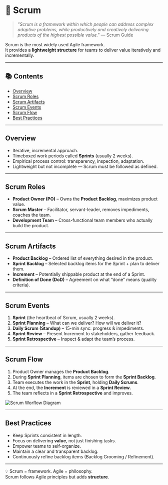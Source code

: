 # 🏉 Scrum

> _"Scrum is a framework within which people can address complex adaptive problems, while productively and creatively delivering products of the highest possible value."_ — Scrum Guide

Scrum is the most widely used Agile framework.  
It provides a **lightweight structure** for teams to deliver value iteratively and incrementally.

---

## 📚 Contents

- [Overview](#overview)  
- [Scrum Roles](#scrum-roles)  
- [Scrum Artifacts](#scrum-artifacts)  
- [Scrum Events](#scrum-events)  
- [Scrum Flow](#scrum-flow)  
- [Best Practices](#best-practices)  

---

## Overview

- Iterative, incremental approach.  
- Timeboxed work periods called **Sprints** (usually 2 weeks).  
- Empirical process control: transparency, inspection, adaptation.  
- Lightweight but not incomplete — Scrum must be followed as defined.  

---

## Scrum Roles

- **Product Owner (PO)** – Owns the **Product Backlog**, maximizes product value.  
- **Scrum Master** – Facilitator, servant-leader, removes impediments, coaches the team.  
- **Development Team** – Cross-functional team members who actually build the product.  

---

## Scrum Artifacts

- **Product Backlog** – Ordered list of everything desired in the product.  
- **Sprint Backlog** – Selected backlog items for the Sprint + plan to deliver them.  
- **Increment** – Potentially shippable product at the end of a Sprint.  
- **Definition of Done (DoD)** – Agreement on what “done” means (quality criteria).  

---

## Scrum Events

1. **Sprint** (the heartbeat of Scrum, usually 2 weeks).  
2. **Sprint Planning** – What can we deliver? How will we deliver it?  
3. **Daily Scrum (Standup)** – 15-min sync: progress & impediments.  
4. **Sprint Review** – Present Increment to stakeholders, gather feedback.  
5. **Sprint Retrospective** – Inspect & adapt the team’s process.  

---

## Scrum Flow

1. Product Owner manages the **Product Backlog**.  
2. During **Sprint Planning**, items are chosen to form the **Sprint Backlog**.  
3. Team executes the work in the **Sprint**, holding **Daily Scrums**.  
4. At the end, the **Increment** is reviewed in a **Sprint Review**.  
5. The team reflects in a **Sprint Retrospective** and improves.  

![Scrum Worflow Diagram](https://www.pm-partners.com.au/wp-content/uploads/2021/06/blog-scrum-process-opt.jpg)

---

## Best Practices

- Keep Sprints consistent in length.  
- Focus on delivering **value**, not just finishing tasks.  
- Empower teams to self-organize.  
- Maintain a clear and transparent backlog.  
- Continuously refine backlog items (Backlog Grooming / Refinement).  

---

💡 Scrum = framework. Agile = philosophy.  
Scrum follows Agile principles but adds **structure**.
